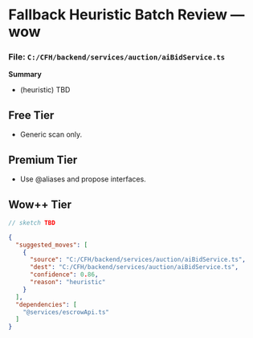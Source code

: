 # Fallback Heuristic Batch Review — wow

### File: `C:/CFH/backend/services/auction/aiBidService.ts`

**Summary**
- (heuristic) TBD

## Free Tier
- Generic scan only.

## Premium Tier
- Use @aliases and propose interfaces.

## Wow++ Tier
```ts
// sketch TBD
```

```json
{
  "suggested_moves": [
    {
      "source": "C:/CFH/backend/services/auction/aiBidService.ts",
      "dest": "C:/CFH/backend/services/auction/aiBidService.ts",
      "confidence": 0.86,
      "reason": "heuristic"
    }
  ],
  "dependencies": [
    "@services/escrowApi.ts"
  ]
}
```

